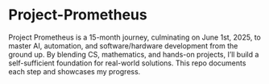 # Project-Prometheus
Project Prometheus is a 15-month journey, culminating on June 1st, 2025, to master AI, automation, and software/hardware development from the ground up. By blending CS, mathematics, and hands-on projects, I’ll build a self-sufficient foundation for real-world solutions. This repo documents each step and showcases my progress.
